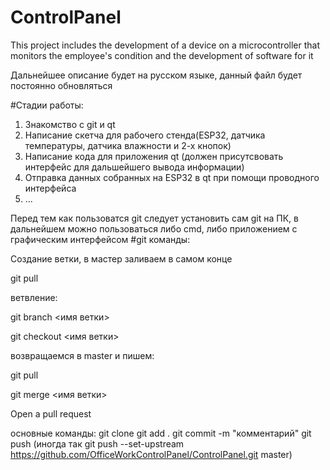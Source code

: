 # ControlPanel
This project includes the development of a device on a microcontroller that monitors the employee's condition and the development of software for it

Дальнейшее описание будет на русском языке, данный файл будет постоянно обновляться 

#Стадии работы:
1. Знакомство с git и qt
2. Написание скетча для рабочего стенда(ESP32, датчика температуры, датчика влажности и 2-х кнопок)
3. Написание кода для приложения qt (должен присутсвовать интерфейс для дальшейшего вывода информации)
4. Отправка данных собранных на ESP32 в qt при помощи проводного интерфейса
5. ...

Перед тем как пользоватся git следует установить сам git на ПК, в дальнейшем можно пользоваться либо cmd, либо приложением с графическим интерфейсом 
#git команды:

  Создание ветки, в мастер заливаем в самом конце 
  
  git pull
  
  ветвление:
  
  git branch <имя ветки>
  
  git checkout <имя ветки>
  
  возвращаемся в master и пишем:
  
  git pull
  
  git merge <имя ветки>
  
  Open a pull request

основные команды:
  git clone [<url>](https://github.com/OfficeWorkControlPanel/ControlPanel.git)
  git add .
  git commit -m "комментарий"
  git push <url>        (иногда так git push --set-upstream https://github.com/OfficeWorkControlPanel/ControlPanel.git master)

